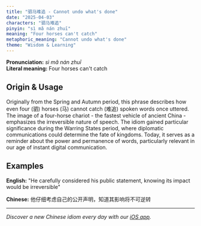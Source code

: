```yaml
---
title: "驷马难追 - Cannot undo what's done"
date: "2025-04-03"
characters: "驷马难追"
pinyin: "sì mǎ nán zhuī"
meaning: "Four horses can't catch"
metaphoric_meaning: "Cannot undo what's done"
theme: "Wisdom & Learning"
---
```


**Pronunciation:** *sì mǎ nán zhuī*  
**Literal meaning:** Four horses can't catch

## Origin & Usage

Originally from the Spring and Autumn period, this phrase describes how even four (驷) horses (马) cannot catch (难追) spoken words once uttered. The image of a four-horse chariot - the fastest vehicle of ancient China - emphasizes the irreversible nature of speech. The idiom gained particular significance during the Warring States period, where diplomatic communications could determine the fate of kingdoms. Today, it serves as a reminder about the power and permanence of words, particularly relevant in our age of instant digital communication.

## Examples

**English:** "He carefully considered his public statement, knowing its impact would be irreversible"

**Chinese:** 他仔细考虑自己的公开声明，知道其影响将不可逆转

---

*Discover a new Chinese idiom every day with our [iOS app](https://apps.apple.com/us/app/daily-chinese-idioms/id6670238264).*
